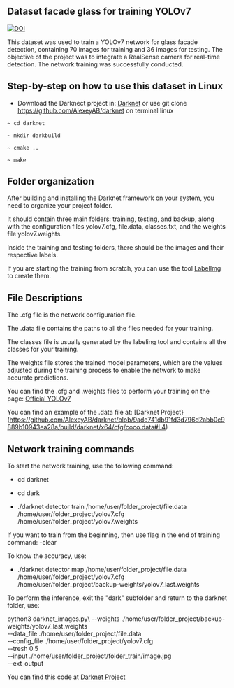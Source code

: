 ## Dataset facade glass for training YOLOv7

[![DOI](https://zenodo.org/badge/934472178.svg)](https://doi.org/10.5281/zenodo.14910653)

This dataset was used to train a YOLOv7 network for glass facade detection, containing 70 images for training and 36 images for testing. The objective of the project was to integrate a RealSense camera for real-time detection. The network training was successfully conducted.

## Step-by-step on how to use this dataset in Linux

- Download the Darknect project in:  [Darknet](https://github.com/AlexeyAB/darknet) or use git clone https://github.com/AlexeyAB/darknet on terminal linux


<!DOCTYPE html>
<html lang="pt-br">
<head>
    <meta charset="UTF-8">
    <meta name="viewport" content="width=device-width, initial-scale=1.0">
    
</head>
<body>

    ~ cd darknet

    ~ mkdir darkbuild

    ~ cmake ..

    ~ make
    
</body>
</html>



## Folder organization

After building and installing the Darknet framework on your system, you need to organize your project folder.

It should contain three main folders: training, testing, and backup, along with the configuration files yolov7.cfg, file.data, classes.txt, and the weights file yolov7.weights.

Inside the training and testing folders, there should be the images and their respective labels.

If you are starting the training from scratch, you can use the tool [LabelImg](https://github.com/HumanSignal/labelImg.git) to create them.


## File Descriptions

The .cfg file is the network configuration file.

The .data file contains the paths to all the files needed for your training.

The classes file is usually generated by the labeling tool and contains all the classes for your training.

The weights file stores the trained model parameters, which are the values adjusted during the training process to enable the network to make accurate predictions.

You can find the .cfg and .weights files to perform your training on the page: [Official YOLOv7](https://github.com/pjreddie/darknet/issues/2557)

You can find an example of the .data file at: [Darknet Project}(https://github.com/AlexeyAB/darknet/blob/9ade741db91fd3d796d2abb0c9889b10943ea28a/build/darknet/x64/cfg/coco.data#L4)

## Network training commands

To start the network training, use the following command:

- cd darknet

- cd dark

- ./darknet detector train /home/user/folder_project/file.data /home/user/folder_project/yolov7.cfg /home/user/folder_project/yolov7.weights

If you want to train from the beginning, then use flag in the end of training command: -clear 

To know the accuracy, use:

- ./darknet detector map /home/user/folder_project/file.data /home/user/folder_project/yolov7.cfg /home/user/folder_project/backup-weights/yolov7_last.weights

To perform the inference, exit the "dark" subfolder and return to the darknet folder, use:

python3 darknet_images.py\ 
--weights ./home/user/folder_project/backup-weights/yolov7_last.weights\
--data_file ./home/user/folder_project/file.data\
--config_file ./home/user/folder_project/yolov7.cfg\
--tresh 0.5\
--input ./home/user/folder_project/folder_train/image.jpg\
--ext_output

You can find this code at [Darknet Project](https://github.com/AlexeyAB/darknet/blob/9ade741db91fd3d796d2abb0c9889b10943ea28a/darknet_images.py#L85)

